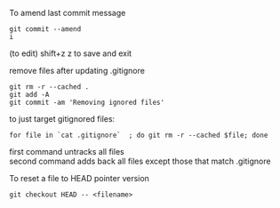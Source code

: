 To amend last commit message    
```
git commit --amend
i           
```   
(to edit)
shift+z z to save and exit  

remove files after updating .gitignore
```
git rm -r --cached .
git add -A
git commit -am 'Removing ignored files'
```
to just target gitignored files:
```
for file in `cat .gitignore`  ; do git rm -r --cached $file; done
```
first command untracks all files  
second command adds back all files except those that match .gitignore  

To reset a file to HEAD pointer version
```
git checkout HEAD -- <filename>
```
